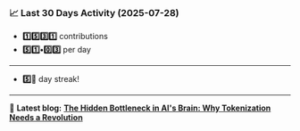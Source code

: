 <!--START_STATS-->
### 📈 Last 30 Days Activity (2025-07-28)  
- **1️⃣5️⃣3️⃣1️⃣** contributions  
- **5️⃣1️⃣•0️⃣3️⃣** per day
---
- **5️⃣🎱** day streak!
---
📝 **Latest blog:** [**The Hidden Bottleneck in AI's Brain: Why Tokenization Needs a Revolution**](https://andriak.com/blog/tokenization-revolution)
<!--END_STATS-->
